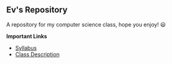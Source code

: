 ## Ev's Repository 
A repository for my computer science class, hope you enjoy! :smiley:

**Important Links**
* [Syllabus](Comp.Science.Syllabus.md)
* [Class Description](Class.Description.md)
